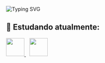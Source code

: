 <img src="https://readme-typing-svg.demolab.com?font=Lora&weight=700&size=22&duration=4000&pause=1000&color=B81808&width=435&lines=Ol%C3%A1+Meu+nome+%C3%A9+Adryan+Maikel!" alt="Typing SVG" />
<!--   [![Typing SVG](https://readme-typing-svg.demolab.com?font=Lora&weight=700&size=22&duration=4000&pause=1000&color=B81808&center=true&width=435&lines=Ol%C3%A1+Meu+nome+%C3%A9+Adryan+Maikel!)](https://git.io/typing-svg) -->

<!--
**AdryanMaikel/AdryanMaikel** is a ✨ _special_ ✨ repository because its `README.md` (this file) appears on your GitHub profile.
Here are some ideas to get you started:

- 🔭 I’m currently working on ...
- 🌱 I’m currently learning ...
- 👯 I’m looking to collaborate on ...
- 🤔 I’m looking for help with ...
- 💬 Ask me about ...
- 📫 How to reach me: ...
- 😄 Pronouns: ...
- ⚡ Fun fact: ...
-->

## 🔧 Estudando atualmente: 
<div style="display: inline">
  <a href="#" target="_blank" title="Python">
    <img width="50" height="50" src="https://img.icons8.com/?size=80&id=lXPUSRCongH1&format=png"/>
  </a>
  <a href="https://www.gamemaker.io/pt-BR" target="_blank" title="GameMaker Studio 2">
    <img width="50" height="50" hspace="10" src="https://github-production-user-asset-6210df.s3.amazonaws.com/118983199/261317428-32018263-24ee-4ea8-93a8-ae0fca554d52.jpeg"/>
  </a>
</div>

